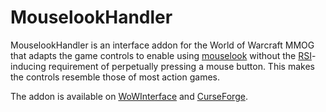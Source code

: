 # MouselookHandler

MouselookHandler is an interface addon for the World of Warcraft MMOG that adapts the game
controls to enable using [mouselook][] without the [RSI][]-inducing requirement of
perpetually pressing a mouse button.  This makes the controls resemble those of most
action games.

The addon is available on [WoWInterface][] and [CurseForge][].

[mouselook]: https://en.wikipedia.org/wiki/Free_look
[RSI]: https://en.wikipedia.org/wiki/Repetitive_strain_injury
[WoWInterface]: https://www.wowinterface.com/downloads/info25676-MouselookHandler.html
[CurseForge]: https://www.curseforge.com/wow/addons/mouselookhandler
